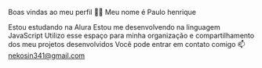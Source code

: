 Boas vindas ao meu perfil 💙💙
Meu nome é Paulo henrique

Estou estudando na Alura
Estou me desenvolvendo na linguagem JavaScript
Utilizo esse espaço para minha organização e compartilhamento dos meu projetos desenvolvidos
Você pode entrar em contato comigo 📫 nekosin341@gmail.com
